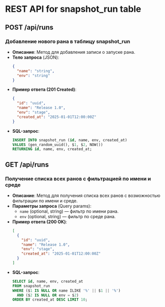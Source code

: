 # REST API for snapshot_run table

## POST /api/runs
### Добавление нового рана в таблицу snapshot_run
- **Описание**: Метод для добавления записи о запуске рана.
- **Тело запроса** (JSON):
  ```json
  {
    "name": "string",
    "env": "string"
  }
  ```
- **Пример ответа (201 Created)**:
  ```json
  {
    "id": "uuid",
    "name": "Release 1.0",
    "env": "stage",
    "created_at": "2025-01-01T12:00:00Z"
  }
  ```
- **SQL-запрос**:
  ```sql
  INSERT INTO snapshot_run (id, name, env, created_at)
  VALUES (gen_random_uuid(), $1, $2, NOW())
  RETURNING id, name, env, created_at;
  ```

## GET /api/runs
### Получение списка всех ранов с фильтрацией по имени и среде
- **Описание**: Метод для получения списка всех ранов с возможностью фильтрации по имени и среде.
- **Параметры запроса** (Query params):
  - `name` (optional, string) — фильтр по имени рана.
  - `env` (optional, string) — фильтр по среде рана.
- **Пример ответа (200 OK)**:
  ```json
  [
    {
      "id": "uuid",
      "name": "Release 1.0",
      "env": "stage",
      "created_at": "2025-01-01T12:00:00Z"
    }
  ]
  ```
- **SQL-запрос**:
  ```sql
  SELECT id, name, env, created_at
  FROM snapshot_run
  WHERE ($1 IS NULL OR name ILIKE '%' || $1 || '%')
    AND ($2 IS NULL OR env = $2)
  ORDER BY created_at DESC LIMIT 10;
  ```
